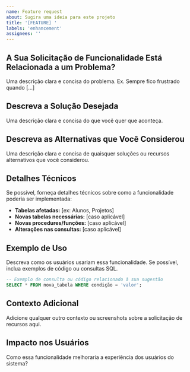```yaml
---
name: Feature request
about: Sugira uma ideia para este projeto
title: '[FEATURE] '
labels: 'enhancement'
assignees: ''
---
```


## A Sua Solicitação de Funcionalidade Está Relacionada a um Problema?
Uma descrição clara e concisa do problema. Ex. Sempre fico frustrado quando [...]

## Descreva a Solução Desejada
Uma descrição clara e concisa do que você quer que aconteça.

## Descreva as Alternativas que Você Considerou
Uma descrição clara e concisa de quaisquer soluções ou recursos alternativos que você considerou.

## Detalhes Técnicos
Se possível, forneça detalhes técnicos sobre como a funcionalidade poderia ser implementada:
- **Tabelas afetadas:** [ex: Alunos, Projetos]
- **Novas tabelas necessárias:** [caso aplicável]
- **Novas procedures/funções:** [caso aplicável]
- **Alterações nas consultas:** [caso aplicável]

## Exemplo de Uso
Descreva como os usuários usariam essa funcionalidade. Se possível, inclua exemplos de código ou consultas SQL.

```sql
-- Exemplo de consulta ou código relacionado à sua sugestão
SELECT * FROM nova_tabela WHERE condição = 'valor';
```

## Contexto Adicional
Adicione qualquer outro contexto ou screenshots sobre a solicitação de recursos aqui.

## Impacto nos Usuários
Como essa funcionalidade melhoraria a experiência dos usuários do sistema?

